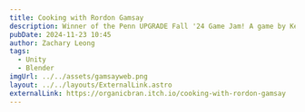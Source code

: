 ```yaml
---
title: Cooking with Rordon Gamsay
description: Winner of the Penn UPGRADE Fall '24 Game Jam! A game by Kevin, Bryan, Zach, and Charlie, made in 24 hours.
pubDate: 2024-11-23 10:45
author: Zachary Leong
tags:
  - Unity
  - Blender
imgUrl: ../../assets/gamsayweb.png
layout: ../../layouts/ExternalLink.astro
externalLink: https://organicbran.itch.io/cooking-with-rordon-gamsay
---
```

